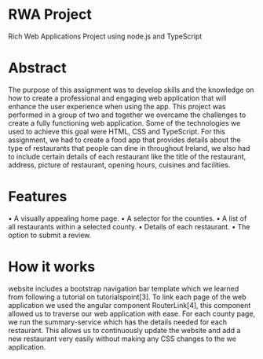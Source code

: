 # RWA Project
Rich Web Applications Project using node.js and TypeScript

# Abstract
The purpose of this assignment was to develop skills and the knowledge on how to create a professional and engaging web application that will enhance the user experience when using the app. This project was performed in a group of two and together we overcame the challenges to create a fully functioning web application. Some of the technologies we used to achieve this goal were HTML, CSS and TypeScript. For this assignment, we had to create a food app that provides details about the type of restaurants that people can dine in throughout Ireland, we also had to include certain details of each restaurant like the title of the restaurant, address, picture of restaurant, opening hours, cuisines and facilities.

# Features
•	A visually appealing home page.
•	A selector for the counties.
•	A list of all restaurants within a selected county.
•	Details of each restaurant.
•	The option to submit a review.

# How it works
website includes a bootstrap navigation bar template which we learned from following a tutorial on tutorialspoint[3]. To link each page of the web application we used the angular component RouterLink[4], this component allowed us to traverse our web application with ease. For each county page, we run the summary-service which has the details needed for each restaurant. This allows us to continuously update the website and add a new restaurant very easily without making any CSS changes to the we application.

